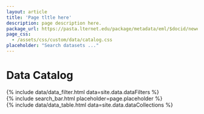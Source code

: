 ```yaml
---
layout: article
title: 'Page tltle here'
description: page description here.
package_url: https://pasta.lternet.edu/package/metadata/eml/$docid/newest
page_css:
  - /assets/css/custom/data/catalog.css
placeholder: "Search datasets ..."
---
```


<h1>Data Catalog</h1>

<!--
plan:
intro page with browse, search forms
individidual dataset display pulls XML from pasta, uses local XSL to transform to XML.
probably most complex part of the website.
-->

<div id="filter-container">
	{% include data/data_filter.html data=site.data.dataFilters %}
</div>
{% include search_bar.html placeholder=page.placeholder %}
<div id="display-container">
	{% include data/data_table.html data=site.data.dataCollections %}
</div>

<script src="/assets/js/catalog.js"/></script>
